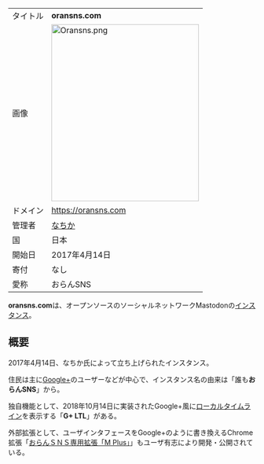 <div>

|          |                                                                                                                                                                                                       |
|----------|-------------------------------------------------------------------------------------------------------------------------------------------------------------------------------------------------------|
| タイトル | **oransns.com**                                                                                                                                                                                       |
| 画像     | [<img src="/images/thumb/4/4c/Oransns.png/300px-Oransns.png" srcset="/images/4/4c/Oransns.png 1.5x" width="300" height="360" alt="Oransns.png" />](/%E3%83%95%E3%82%A1%E3%82%A4%E3%83%AB:Oransns.png) |
| ドメイン | <a href="https://oransns.com" rel="nofollow">https://oransns.com</a>                                                                                                                                  |
| 管理者   | <a href="https://oransns.com/@nacika" rel="nofollow">なちか</a>                                                                                                                                       |
| 国       | 日本                                                                                                                                                                                                  |
| 開始日   | 2017年4月14日                                                                                                                                                                                         |
| 寄付     | なし                                                                                                                                                                                                  |
| 愛称     | おらんSNS                                                                                                                                                                                             |

  
**oransns.com**は、オープンソースのソーシャルネットワークMastodonの[インスタンス](/%E3%82%A4%E3%83%B3%E3%82%B9%E3%82%BF%E3%83%B3%E3%82%B9 "インスタンス")。

## 概要

2017年4月14日、なちか氏によって立ち上げられたインスタンス。

住民は主に[Google+](/Google%2B "Google+")のユーザーなどが中心で、インスタンス名の由来は「誰も**おらんSNS**」から。

独自機能として、2018年10月14日に実装されたGoogle+風に[ローカルタイムライン](/%E3%83%AD%E3%83%BC%E3%82%AB%E3%83%AB%E3%82%BF%E3%82%A4%E3%83%A0%E3%83%A9%E3%82%A4%E3%83%B3 "ローカルタイムライン")を表示する「**G+ LTL**」がある。

外部拡張として、ユーザインタフェースをGoogle+のように書き換えるChrome拡張「<a href="https://chrome.google.com/webstore/detail/pbdcfhobpdhlafbjcchhfmmmnokajefa" rel="nofollow">おらんＳＮＳ専用拡張「M Plus」</a>」もユーザ有志により開発・公開されている。

</div>
